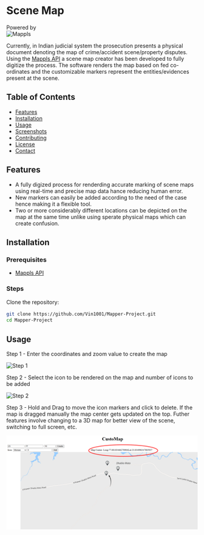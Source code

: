 # Scene Map

Powered by <br>
![Mappls](https://cdn-public.mappls.com/about-mappls/assets/images/mappls-logo.svg)

Currently, in Indian judicial system the prosecution presents a physical document denoting the map of crime/accident scene/property disputes. Using the [Mappls API](https://about.mappls.com/api/) a scene map creator has been developed to fully digitize the process. The software renders the map based on fed co-ordinates and the customizable markers represent the entities/evidences present at the scene.

## Table of Contents

- [Features](#features)
- [Installation](#installation)
- [Usage](#usage)
- [Screenshots](#screenshots)
- [Contributing](#contributing)
- [License](#license)
- [Contact](#contact)

## Features

- A fully digized process for renderding accurate marking of scene maps using real-time and precise map data hance reducing human error.
- New markers can easily be added according to the need of the case hence making it a flexible tool.
- Two or more considerably different locations can be depicted on the map at the same time unlike using sperate physical maps which can create confusion.

## Installation

### Prerequisites

- [Mappls API](https://about.mappls.com/api/)

### Steps

Clone the repository:

   ```sh
   git clone https://github.com/Vin1001/Mapper-Project.git
   cd Mapper-Project
   ```
## Usage

Step 1 - Enter the coordinates and zoom value to create the map

![Step 1](https://cdn-public.mappls.com/about-mappls/assets/images/mappls-logo.svg)

Step 2 - Select the icon to be rendered on the map and number of icons to be added

![Step 2](https://cdn-public.mappls.com/about-mappls/assets/images/mappls-logo.svg)

Step 3 - Hold and Drag to move the icon markers and click to delete. If the map is dragged manually the map center gets updated on the top. Futher features involve changing to a 3D map for better view of the scene, switching to full screen, etc.

![Step 3](assets/step3.png)



